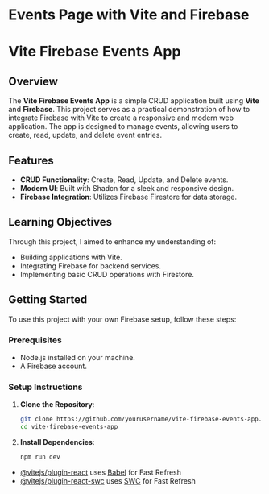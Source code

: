 # Events Page with Vite and Firebase

# Vite Firebase Events App

## Overview

The **Vite Firebase Events App** is a simple CRUD application built using **Vite** and **Firebase**. This project serves as a practical demonstration of how to integrate Firebase with Vite to create a responsive and modern web application. The app is designed to manage events, allowing users to create, read, update, and delete event entries.

## Features

- **CRUD Functionality**: Create, Read, Update, and Delete events.
- **Modern UI**: Built with Shadcn for a sleek and responsive design.
- **Firebase Integration**: Utilizes Firebase Firestore for data storage.

## Learning Objectives

Through this project, I aimed to enhance my understanding of:

- Building applications with Vite.
- Integrating Firebase for backend services.
- Implementing basic CRUD operations with Firestore.

## Getting Started

To use this project with your own Firebase setup, follow these steps:

### Prerequisites

- Node.js installed on your machine.
- A Firebase account.

### Setup Instructions

1. **Clone the Repository**:
   ```bash
   git clone https://github.com/yourusername/vite-firebase-events-app.git
   cd vite-firebase-events-app
2. **Install Dependencies**:
    ```bash
    npm run dev


- [@vitejs/plugin-react](https://github.com/vitejs/vite-plugin-react/blob/main/packages/plugin-react/README.md) uses [Babel](https://babeljs.io/) for Fast Refresh
- [@vitejs/plugin-react-swc](https://github.com/vitejs/vite-plugin-react-swc) uses [SWC](https://swc.rs/) for Fast Refresh

